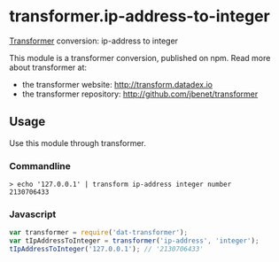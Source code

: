 # transformer.ip-address-to-integer

[Transformer](http://github.com/jbenet/transformer) conversion: ip-address to integer

This module is a transformer conversion, published on npm. Read more about transformer at:

- the transformer website: <http://transform.datadex.io>
- the transformer repository: <http://github.com/jbenet/transformer>

## Usage

Use this module through transformer.


### Commandline

```
> echo '127.0.0.1' | transform ip-address integer number
2130706433
```

### Javascript

```js
var transformer = require('dat-transformer');
var tIpAddressToInteger = transformer('ip-address', 'integer');
tIpAddressToInteger('127.0.0.1'); // '2130706433'
```
